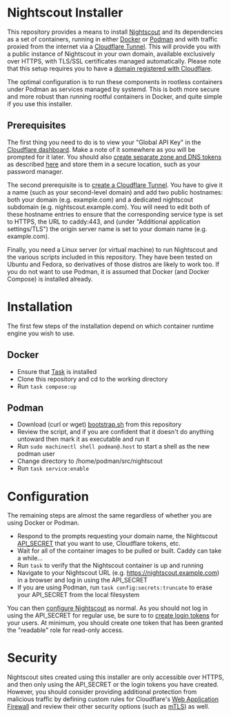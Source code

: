 Nightscout Installer
=

This repository provides a means to install [Nightscout](https://nightscout.github.io/) and its dependencies as a set of containers, running in either [Docker](https://www.docker.com/) or [Podman](https://podman.io/) and with traffic proxied from the internet via a [Cloudflare Tunnel](https://developers.cloudflare.com/cloudflare-one/connections/connect-networks/). This will provide you with a public instance of Nightscout in your own domain, available exclusively over HTTPS, with TLS/SSL certificates managed automatically. Please note that this setup requires you to have a [domain registered with Cloudflare](https://www.cloudflare.com/products/registrar/).

The optimal configuration is to run these components in rootless containers under Podman as services managed by systemd. This is both more secure and more robust than running rootful containers in Docker, and quite simple if you use this installer.

## Prerequisites

The first thing you need to do is to view your "Global API Key" in the [Cloudflare dashboard](https://dash.cloudflare.com/profile/api-tokens). Make a note of it somewhere as you will be prompted for it later. You should also [create separate zone and DNS tokens](https://developers.cloudflare.com/fundamentals/api/get-started/create-token/) as described [here](https://github.com/caddy-dns/cloudflare?tab=readme-ov-file#configuration) and store them in a secure location, such as your password manager.

The second prerequisite is to [create a Cloudflare Tunnel](https://developers.cloudflare.com/cloudflare-one/connections/connect-networks/get-started/create-remote-tunnel/). You have to give it a name (such as your second-level domain) and add two public hostnames: both your domain (e.g. example.com) and a dedicated nightscout subdomain (e.g. nightscout.example.com). You will need to edit both of these hostname entries to ensure that the corresponding service type is set to HTTPS, the URL to caddy:443, and (under "Additional application settings/TLS") the origin server name is set to your domain name (e.g. example.com).

Finally, you need a Linux server (or virtual machine) to run Nightscout and the various scripts included in this repository. They have been tested on Ubuntu and Fedora, so derivatives of those distros are likely to work too. If you do not want to use Podman, it is assumed that Docker (and Docker Compose) is installed already.

# Installation

The first few steps of the installation depend on which container runtime engine you wish to use.

## Docker

- Ensure that [Task](https://taskfile.dev/installation/) is installed
- Clone this repository and cd to the working directory
- Run ```task compose:up```

## Podman

- Download (curl or wget) [bootstrap.sh](https://github.com/swebster/nightscout/raw/refs/heads/main/bootstrap.sh) from this repository
- Review the script, and if you are confident that it doesn't do anything untoward then mark it as executable and run it
- Run ```sudo machinectl shell podman@.host``` to start a shell as the new podman user
- Change directory to /home/podman/src/nightscout
- Run ```task service:enable```

# Configuration

The remaining steps are almost the same regardless of whether you are using Docker or Podman.

- Respond to the prompts requesting your domain name, the Nightscout [API_SECRET](https://nightscout.github.io/nightscout/setup_variables/#api-secret-nightscout-password) that you want to use, Cloudflare tokens, etc.
- Wait for all of the container images to be pulled or built. Caddy can take a while...
- Run ```task``` to verify that the Nightscout container is up and running
- Navigate to your Nightscout URL (e.g. https://nightscout.example.com) in a browser and log in using the API_SECRET
- If you are using Podman, run ```task config:secrets:truncate``` to erase your API_SECRET from the local filesystem

You can then [configure Nightscout](https://nightscout.github.io/nightscout/profile_editor/) as normal. As you should not log in using the API_SECRET for regular use, be sure to to [create login tokens](https://nightscout.github.io/nightscout/security/#create-a-token) for your users. At minimum, you should create one token that has been granted the "readable" role for read-only access.

# Security

Nightscout sites created using this installer are only accessible over HTTPS, and then only using the API_SECRET or the login tokens you have created. However, you should consider providing additional protection from malicious traffic by defining custom rules for Cloudflare's [Web Application Firewall](https://developers.cloudflare.com/waf/custom-rules/) and review their other security options (such as [mTLS](https://developers.cloudflare.com/api-shield/security/mtls/)) as well.
